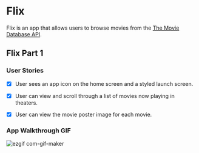 # Flix

Flix is an app that allows users to browse movies from the [The Movie Database API](http://docs.themoviedb.apiary.io/#).

## Flix Part 1

### User Stories


- [x] User sees an app icon on the home screen and a styled launch screen.
- [x] User can view and scroll through a list of movies now playing in theaters.
- [x] User can view the movie poster image for each movie.


### App Walkthrough GIF

![ezgif com-gif-maker](https://user-images.githubusercontent.com/92543813/190589759-3c706a96-904a-4543-8a66-ed1a48b4d443.gif)
